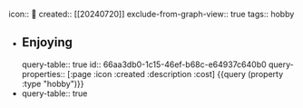 icon:: 🥰
created:: [[20240720]]
exclude-from-graph-view:: true
tags:: hobby

- ## Enjoying
  query-table:: true
  id:: 66aa3db0-1c15-46ef-b68c-e64937c640b0
  query-properties:: [:page :icon :created :description :cost]
  {{query (property :type "hobby")}}
- query-table:: true